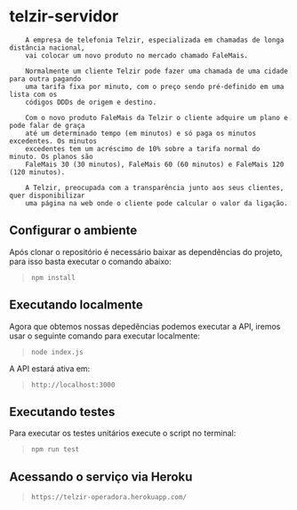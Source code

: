 # telzir-servidor
```
    A empresa de telefonia Telzir, especializada em chamadas de longa distância nacional, 
    vai colocar um novo produto no mercado chamado FaleMais. 
 
    Normalmente um cliente Telzir pode fazer uma chamada de uma cidade para outra pagando
    uma tarifa fixa por minuto, com o preço sendo pré-definido em uma lista com os 
    códigos DDDs de origem e destino.

    Com o novo produto FaleMais da Telzir o cliente adquire um plano e pode falar de graça 
    até um determinado tempo (em minutos) e só paga os minutos excedentes. Os minutos 
    excedentes tem um acréscimo de 10% sobre a tarifa normal do minuto. Os planos são 
    FaleMais 30 (30 minutos), FaleMais 60 (60 minutos) e FaleMais 120 (120 minutos). 
 
    A Telzir, preocupada com a transparência junto aos seus clientes, quer disponibilizar 
    uma página na web onde o cliente pode calcular o valor da ligação.
```

## Configurar o ambiente

Após clonar o repositório é necessário baixar as dependências do projeto, para isso 
basta executar o comando abaixo:

> `npm install`

## Executando localmente

Agora que obtemos nossas depedências podemos executar a API, iremos usar o seguinte 
comando para executar localmente:

> `node index.js`

A API estará ativa em:

> `http://localhost:3000`

## Executando testes

Para executar os testes unitários execute o script no terminal:

> `npm run test`

## Acessando o serviço via Heroku

> `https://telzir-operadora.herokuapp.com/`

